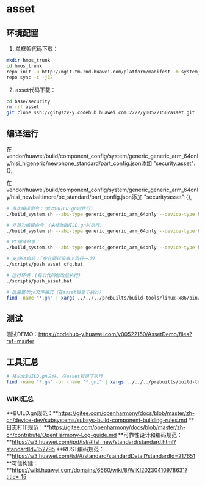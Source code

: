 # asset

## 环境配置
1. 单框架代码下载：
```bash
mkdir hmos_trunk
cd hmos_trunk
repo init -u http://mgit-tm.rnd.huawei.com/platform/manifest -m system_general.xml -b hmos_trunk --repo-branch=stable --no-repo-verify --repo-branch=stable_py3
repo sync -c -j32
```

2. asset代码下载：
```bash
cd base/security
rm -rf asset
git clone ssh://git@szv-y.codehub.huawei.com:2222/y00522150/asset.git
```

## 编译运行
在vendor/huawei/build/component_config/system/generic_generic_arm_64only/hisi_higeneric/newphone_standard/part_config.json添加
"security:asset":{},

在vendor/huawei/build/component_config/system/generic_generic_arm_64only/hisi_newbaltimore/pc_standard/part_config.json添加
"security:asset":{},

```bash
# 首次编译命令：（修改BUILD.gn时执行）
./build_system.sh --abi-type generic_generic_arm_64only --device-type hisi_higeneric_newphone_standard --ccache --build-variant root --build-target out/generic_generic_arm_64only/hisi_higeneric_newphone_standard/build_configs/security/asset:asset --build-target asset_test

# 非首次编译命令：（未修改BUILD.gn时执行）
./build_system.sh --abi-type generic_generic_arm_64only --device-type hisi_higeneric_newphone_standard --ccache --build-variant root --build-target out/generic_generic_arm_64only/hisi_higeneric_newphone_standard/build_configs/security/asset:asset --build-target asset_test --fast-rebuild

# PC编译命令：
./build_system.sh --abi-type generic_generic_arm_64only --device-type hisi_newbaltimore_pc_standard --ccache --build-variant root --build-target out/generic_generic_arm_64only/hisi_newbaltimore_pc_standard/build_configs/security/asset:asset --build-target asset_test

# 支持SA自启：(仅在调试设备上执行一次)
./scripts/push_asset_cfg.bat

# 运行环境：(每次代码修改后执行)
./scripts/push_asset.bat

# 批量整改gn文件格式（在asset目录下执行）
find -name "*.gn" | xargs ../../../prebuilts/build-tools/linux-x86/bin/gn format
```


## 测试
测试DEMO：https://codehub-y.huawei.com/y00522150/AssetDemo/files?ref=master

## 工具汇总
```bash
# 格式化BUILD.gn文件, 在asset目录下执行
find -name "*.gn" -or -name "*.gni" | xargs ../../../prebuilts/build-tools/linux-x86/bin/gn format
```

### WIKI汇总
**BUILD.gn规范：**https://gitee.com/openharmony/docs/blob/master/zh-cn/device-dev/subsystems/subsys-build-component-building-rules.md
**日志打印规范：**https://gitee.com/openharmony/docs/blob/master/zh-cn/contribute/OpenHarmony-Log-guide.md
**可靠性设计和编码规范：**https://w3.huawei.com/ipd/tsl/#!tsl_new/standard/standard.html?standardId=152795
**RUST编码规范：**https://w3.huawei.com/tsl/#/standard/standardDetail?standardId=217651
**可信构建：**https://wiki.huawei.com/domains/6660/wiki/8/WIKI20230410978631?title=_15